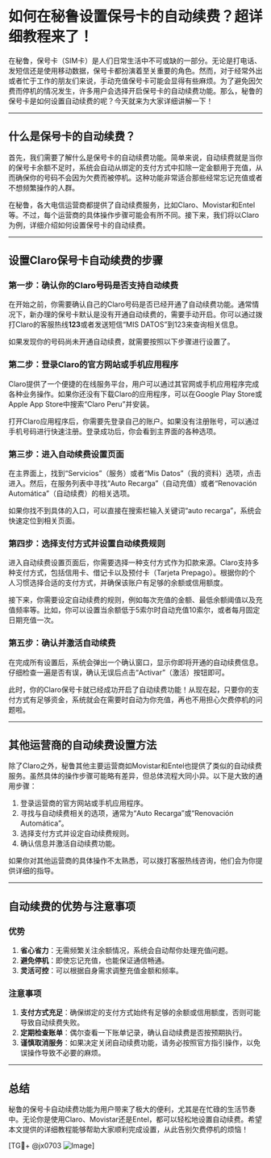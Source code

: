# 如何在秘鲁设置保号卡的自动续费？超详细教程来了！

在秘鲁，保号卡（SIM卡）是人们日常生活中不可或缺的一部分。无论是打电话、发短信还是使用移动数据，保号卡都扮演着至关重要的角色。然而，对于经常外出或者忙于工作的朋友们来说，手动充值保号卡可能会显得有些麻烦。为了避免因欠费而停机的情况发生，许多用户会选择开启保号卡的自动续费功能。那么，秘鲁的保号卡是如何设置自动续费的呢？今天就来为大家详细讲解一下！

---

## 什么是保号卡的自动续费？

首先，我们需要了解什么是保号卡的自动续费功能。简单来说，自动续费就是当你的保号卡余额不足时，系统会自动从绑定的支付方式中扣除一定金额用于充值，从而确保你的号码不会因为欠费而被停机。这种功能非常适合那些经常忘记充值或者不想频繁操作的人群。

在秘鲁，各大电信运营商都提供了自动续费服务，比如Claro、Movistar和Entel等。不过，每个运营商的具体操作步骤可能会有所不同。接下来，我们将以Claro为例，详细介绍如何设置保号卡的自动续费。

---

## 设置Claro保号卡自动续费的步骤

### 第一步：确认你的Claro号码是否支持自动续费

在开始之前，你需要确认自己的Claro号码是否已经开通了自动续费功能。通常情况下，新办理的保号卡默认是没有开通自动续费的，需要手动开启。你可以通过拨打Claro的客服热线**123**或者发送短信“MIS DATOS”到123来查询相关信息。

如果发现你的号码尚未开通自动续费，就需要按照以下步骤进行设置了。

### 第二步：登录Claro的官方网站或手机应用程序

Claro提供了一个便捷的在线服务平台，用户可以通过其官网或手机应用程序完成各种业务操作。如果你还没有下载Claro的应用程序，可以在Google Play Store或Apple App Store中搜索“Claro Peru”并安装。

打开Claro应用程序后，你需要先登录自己的账户。如果没有注册账号，可以通过手机号码进行快速注册。登录成功后，你会看到主界面的各种选项。

### 第三步：进入自动续费设置页面

在主界面上，找到“Servicios”（服务）或者“Mis Datos”（我的资料）选项，点击进入。然后，在服务列表中寻找“Auto Recarga”（自动充值）或者“Renovación Automática”（自动续费）的相关选项。

如果你找不到具体的入口，可以直接在搜索栏输入关键词“auto recarga”，系统会快速定位到相关页面。

### 第四步：选择支付方式并设置自动续费规则

进入自动续费设置页面后，你需要选择一种支付方式作为扣款来源。Claro支持多种支付方式，包括信用卡、借记卡以及预付卡（Tarjeta Prepago）。根据你的个人习惯选择合适的支付方式，并确保该账户有足够的余额或信用额度。

接下来，你需要设定自动续费的规则，例如每次充值的金额、最低余额阈值以及充值频率等。比如，你可以设置当余额低于5索尔时自动充值10索尔，或者每月固定日期充值一次。

### 第五步：确认并激活自动续费

在完成所有设置后，系统会弹出一个确认窗口，显示你即将开通的自动续费信息。仔细检查一遍是否有误，确认无误后点击“Activar”（激活）按钮即可。

此时，你的Claro保号卡就已经成功开启了自动续费功能！从现在起，只要你的支付方式有足够资金，系统就会在需要时自动为你充值，再也不用担心欠费停机的问题啦。

---

## 其他运营商的自动续费设置方法

除了Claro之外，秘鲁其他主要运营商如Movistar和Entel也提供了类似的自动续费服务。虽然具体的操作步骤可能略有差异，但总体流程大同小异。以下是大致的通用步骤：

1. 登录运营商的官方网站或手机应用程序。
2. 寻找与自动续费相关的选项，通常为“Auto Recarga”或“Renovación Automática”。
3. 选择支付方式并设定自动续费规则。
4. 确认信息并激活自动续费功能。

如果你对其他运营商的具体操作不太熟悉，可以拨打客服热线咨询，他们会为你提供详细的指导。

---

## 自动续费的优势与注意事项

### 优势

1. **省心省力**：无需频繁关注余额情况，系统会自动帮你处理充值问题。
2. **避免停机**：即使忘记充值，也能保证通信畅通。
3. **灵活可控**：可以根据自身需求调整充值金额和频率。

### 注意事项

1. **支付方式充足**：确保绑定的支付方式始终有足够的余额或信用额度，否则可能导致自动续费失败。
2. **定期检查账单**：偶尔查看一下账单记录，确认自动续费是否按预期执行。
3. **谨慎取消服务**：如果决定关闭自动续费功能，请务必按照官方指引操作，以免误操作导致不必要的麻烦。

---

## 总结

秘鲁的保号卡自动续费功能为用户带来了极大的便利，尤其是在忙碌的生活节奏中。无论你是使用Claro、Movistar还是Entel，都可以轻松地设置自动续费。希望本文提供的详细教程能够帮助大家顺利完成设置，从此告别欠费停机的烦恼！

[TG💪+ @jx0703 ![Image](https://github.com/user-attachments/assets/dbca1d08-cadb-493c-b0ec-ad6f7a83f270)]